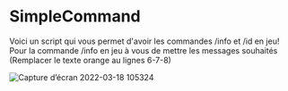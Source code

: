 # SimpleCommand
Voici un script qui vous permet d'avoir les commandes /info et /id en jeu!
Pour la commande /info en jeu à vous de mettre les messages souhaités (Remplacer le texte orange au lignes 6-7-8)

![Capture d’écran 2022-03-18 105324](https://user-images.githubusercontent.com/98186829/158981264-081f3f09-0537-4111-81c3-85bdbfaf9983.png)

